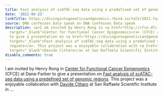 ```yaml
---
title: Fast analysis of scATAC-seq data using a predefined set of genomic regions
date: '2021-04-23'
linkTitle: https://divingintogeneticsandgenomics.rbind.io/talk/2021-fast-scatacseq/
source: DNA confesses Data speak on DNA confesses Data speak
description: <p>I am invited by Henry Rong in <a href="http://cfce.dfci.harvard.edu/"
  target="_blank">Center for Functional Cancer Epigenomics</a> (CFCE) at Dana-Farber
  to give a presentation on <a href="https://divingintogeneticsandgenomics.rbind.io/publication/2020-03-20-kallisto-scatac/"
  target="_blank">Fast analysis of scATAC-seq data using a predefined set of genomic
  regions</a>. This project was a enjoyable collabration with <a href="https://research.hsr.it/en/centers/omics-sciences/innovation-lab/davide-cittaro.html"
  target="_blank">Davide Cittaro</a> at San Raffaele Scientific Institute in ...
disable_comments: true
---
```

<p>I am invited by Henry Rong in <a href="http://cfce.dfci.harvard.edu/" target="_blank">Center for Functional Cancer Epigenomics</a> (CFCE) at Dana-Farber to give a presentation on <a href="https://divingintogeneticsandgenomics.rbind.io/publication/2020-03-20-kallisto-scatac/" target="_blank">Fast analysis of scATAC-seq data using a predefined set of genomic regions</a>. This project was a enjoyable collabration with <a href="https://research.hsr.it/en/centers/omics-sciences/innovation-lab/davide-cittaro.html" target="_blank">Davide Cittaro</a> at San Raffaele Scientific Institute in ...